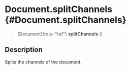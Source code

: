Document.splitChannels {#Document.splitChannels}
======================

> [Document]{role="ref"} **splitChannels** ()

Description
-----------

Splits the channels of the document.
